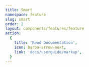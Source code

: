 ```yaml
---
title: Smart
namespace: feature
slug: smart
order: 2
layout: components/features/feature
action:
  {
    title: 'Read Documentation',
    icon: barba-arrow-next,
    link: 'docs/userguide/markup',
  }
---
```

